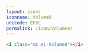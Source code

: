 ```yaml
---
layout: icons
iconname: Volume0
unicode: EF0C
permalink: /icon/Volume0/
---
```


``` html
<i class="mi mi-Volume0"></i>
```
